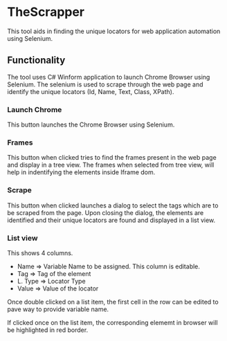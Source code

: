 # TheScrapper
This tool aids in finding the unique locators for web application automation using Selenium.

## Functionality
The tool uses C# Winform application to launch Chrome Browser using Selenium. The selenium is used to scrape through the web page and identify the unique locators (Id, Name, Text, Class, XPath).

### Launch Chrome
This button launches the Chrome Browser using Selenium.

### Frames
This button when clicked tries to find the frames present in the web page and display in a tree view.
The frames when selected from tree view, will help in indentifying the elements inside Iframe dom.

### Scrape
This button when clicked launches a dialog to select the tags which are to be scraped from the page.
Upon closing the dialog, the elements are identified and their unique locators are found and displayed in a list view.

### List view
This shows 4 columns.
  - Name => Variable Name to be assigned. This column is editable.
  - Tag => Tag of the element
  - L. Type => Locator Type
  - Value => Value of the locator

Once double clicked on a list item, the first cell in the row can be edited to pave way to provide variable name.

If clicked once on the list item, the corresponding elememt in browser will be highlighted in red border.
